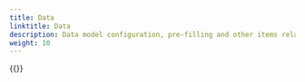 ```yaml
---
title: Data
linktitle: Data
description: Data model configuration, pre-filling and other items related to data in an app.
weight: 10
---
```


{{<children />}}

